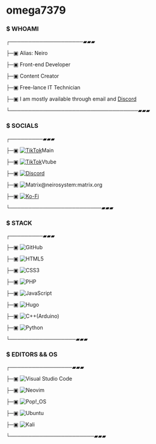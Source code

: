 # omega7379

### $ WHOAMI

┌────────────────────▰▰▰


├─▣ Alias: Neiro

├─▣ Front-end Developer

├─▣ Content Creator

├─▣ Free-lance IT Technician

├─▣ I am mostly available through email and [Discord](https://discord.gg/aTHfjzNgT)


└───────────────────────────────────▰▰▰

### $ SOCIALS

┌─────────▰▰▰

├─▣ [![TikTok](https://img.shields.io/badge/TikTok-%23000000.svg?style=for-the-badge&logo=TikTok&logoColor=white)](https://www.tiktok.com/@marveljoe727)Main 

├─▣ [![TikTok](https://img.shields.io/badge/TikTok-%23000000.svg?style=for-the-badge&logo=TikTok&logoColor=white)](https://www.tiktok.com/@vtuberneiro)Vtube 

├─▣ [![Discord](https://img.shields.io/badge/Discord-%237289DA.svg?style=for-the-badge&logo=discord&logoColor=white)](https://discord.gg/AaTHfjzNgT)

├─▣ ![Matrix](https://img.shields.io/badge/Element-0DBD8B?style=for-the-badge&logo=element&logoColor=white)@neirosystem:matrix.org

├─▣ [![Ko-Fi](https://img.shields.io/badge/Ko--fi-F16061?style=for-the-badge&logo=ko-fi&logoColor=white)](https://ko-fi.com/neiroscustomworks)

└─────────────────────────▰▰▰

### $ STACK

┌─────────▰▰▰

├─▣ ![GitHub](https://img.shields.io/badge/github-%23121011.svg?style=for-the-badge&logo=github&logoColor=white)

├─▣ ![HTML5](https://img.shields.io/badge/html5-%23E34F26.svg?style=for-the-badge&logo=html5&logoColor=white)

├─▣ ![CSS3](https://img.shields.io/badge/css3-%231572B6.svg?style=for-the-badge&logo=css3&logoColor=white)

├─▣ ![PHP](https://img.shields.io/badge/php-%23777BB4.svg?style=for-the-badge&logo=php&logoColor=white)

├─▣ ![JavaScript](https://img.shields.io/badge/javascript-%23323330.svg?style=for-the-badge&logo=javascript&logoColor=%23F7DF1E)

├─▣ ![Hugo](https://img.shields.io/badge/Hugo-black.svg?style=for-the-badge&logo=Hugo)

├─▣ ![C++](https://img.shields.io/badge/c++-%2300599C.svg?style=for-the-badge&logo=c%2B%2B&logoColor=white)(Arduino)

├─▣ ![Python](https://img.shields.io/badge/python-3670A0?style=for-the-badge&logo=python&logoColor=ffdd54) 

└──────────────────▰▰▰

### $ EDITORS && OS

┌─────────────────▰▰▰

├─▣ ![Visual Studio Code](https://img.shields.io/badge/Visual%20Studio%20Code-0078d7.svg?style=for-the-badge&logo=visual-studio-code&logoColor=white)

├─▣ ![Neovim](https://img.shields.io/badge/NeoVim-%2357A143.svg?&style=for-the-badge&logo=neovim&logoColor=white)

├─▣ ![Pop!\_OS](https://img.shields.io/badge/Pop!_OS-48B9C7?style=for-the-badge&logo=Pop!_OS&logoColor=white)

├─▣ ![Ubuntu](https://img.shields.io/badge/Ubuntu-E95420?style=for-the-badge&logo=ubuntu&logoColor=white)

├─▣ ![Kali](https://img.shields.io/badge/-Parrot%20OS-blue?style=for-the-badge&logo=linux)

└───────────────────────▰▰▰
